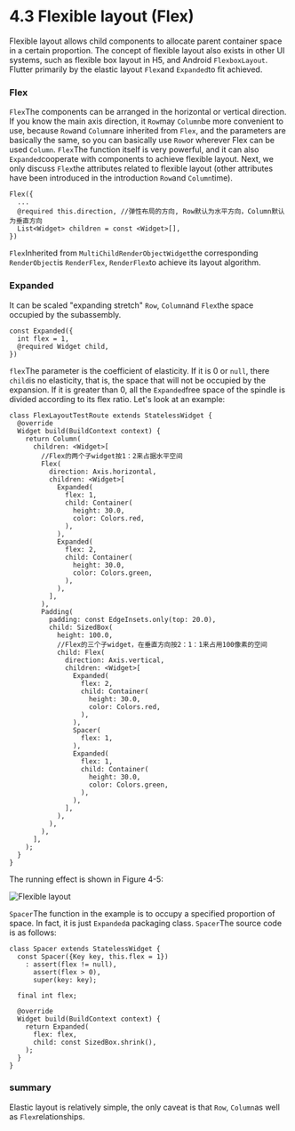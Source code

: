 # 4.3 Flexible layout (Flex)

Flexible layout allows child components to allocate parent container space in a certain proportion. The concept of flexible layout also exists in other UI systems, such as flexible box layout in H5, and Android `FlexboxLayout`. Flutter primarily by the elastic layout `Flex`and `Expanded`to fit achieved.

### Flex

`Flex`The components can be arranged in the horizontal or vertical direction. If you know the main axis direction, it `Row`may `Column`be more convenient to use, because `Row`and `Column`are inherited from `Flex`, and the parameters are basically the same, so you can basically use `Row`or wherever Flex can be used `Column`. `Flex`The function itself is very powerful, and it can also `Expanded`cooperate with components to achieve flexible layout. Next, we only discuss `Flex`the attributes related to flexible layout (other attributes have been introduced in the introduction `Row`and `Column`time).

```
Flex({
  ...
  @required this.direction, //弹性布局的方向, Row默认为水平方向，Column默认为垂直方向
  List<Widget> children = const <Widget>[],
})

```

`Flex`Inherited from `MultiChildRenderObjectWidget`the corresponding `RenderObject`is `RenderFlex`, `RenderFlex`to achieve its layout algorithm.

### Expanded

It can be scaled "expanding stretch" `Row`, `Column`and `Flex`the space occupied by the subassembly.

```
const Expanded({
  int flex = 1, 
  @required Widget child,
})

```

`flex`The parameter is the coefficient of elasticity. If it is 0 or `null`, there `child`is no elasticity, that is, the space that will not be occupied by the expansion. If it is greater than 0, all the `Expanded`free space of the spindle is divided according to its flex ratio. Let's look at an example:

```
class FlexLayoutTestRoute extends StatelessWidget {
  @override
  Widget build(BuildContext context) {
    return Column(
      children: <Widget>[
        //Flex的两个子widget按1：2来占据水平空间  
        Flex(
          direction: Axis.horizontal,
          children: <Widget>[
            Expanded(
              flex: 1,
              child: Container(
                height: 30.0,
                color: Colors.red,
              ),
            ),
            Expanded(
              flex: 2,
              child: Container(
                height: 30.0,
                color: Colors.green,
              ),
            ),
          ],
        ),
        Padding(
          padding: const EdgeInsets.only(top: 20.0),
          child: SizedBox(
            height: 100.0,
            //Flex的三个子widget，在垂直方向按2：1：1来占用100像素的空间  
            child: Flex(
              direction: Axis.vertical,
              children: <Widget>[
                Expanded(
                  flex: 2,
                  child: Container(
                    height: 30.0,
                    color: Colors.red,
                  ),
                ),
                Spacer(
                  flex: 1,
                ),
                Expanded(
                  flex: 1,
                  child: Container(
                    height: 30.0,
                    color: Colors.green,
                  ),
                ),
              ],
            ),
          ),
        ),
      ],
    );
  }
}

```

The running effect is shown in Figure 4-5:

![Flexible layout](https://pcdn.flutterchina.club/imgs/4-5.png)

`Spacer`The function in the example is to occupy a specified proportion of space. In fact, it is just `Expanded`a packaging class. `Spacer`The source code is as follows:

```
class Spacer extends StatelessWidget {
  const Spacer({Key key, this.flex = 1})
    : assert(flex != null),
      assert(flex > 0),
      super(key: key);

  final int flex;

  @override
  Widget build(BuildContext context) {
    return Expanded(
      flex: flex,
      child: const SizedBox.shrink(),
    );
  }
}

```

### summary

Elastic layout is relatively simple, the only caveat is that `Row`, `Column`as well as `Flex`relationships.